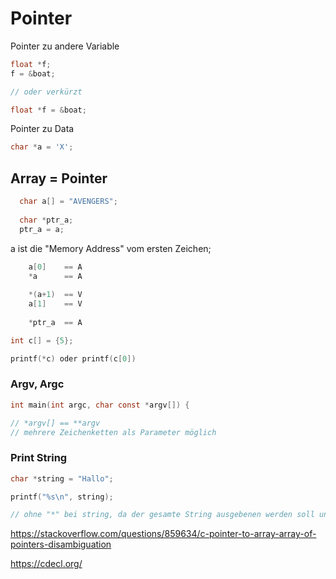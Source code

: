 # Pointer

Pointer zu andere Variable

```c
float *f;
f = &boat;

// oder verkürzt

float *f = &boat;
```

Pointer zu Data

```c
char *a = 'X';
```

## Array = Pointer

```c
  char a[] = "AVENGERS";
  
  char *ptr_a;
  ptr_a = a;
```

a ist die "Memory Address" vom ersten Zeichen;

```c
    a[0]    == A
    *a      == A
    
    *(a+1)  == V
    a[1]    == V
    
    *ptr_a  == A
```

```c
int c[] = {5};

printf(*c) oder printf(c[0])
```

### Argv, Argc

```c
int main(int argc, char const *argv[]) {

// *argv[] == **argv    
// mehrere Zeichenketten als Parameter möglich
```

### Print String

```c
char *string = "Hallo";

printf("%s\n", string);     

// ohne "*" bei string, da der gesamte String ausgebenen werden soll und nicht nur das erste Zeichen
```

<https://stackoverflow.com/questions/859634/c-pointer-to-array-array-of-pointers-disambiguation>

<https://cdecl.org/>
